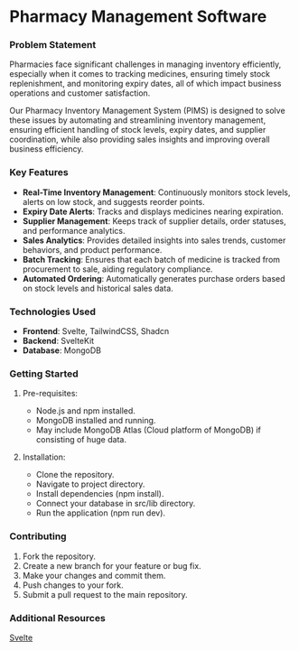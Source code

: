 # Pharmacy Management Software

### Problem Statement
Pharmacies face significant challenges in managing inventory efficiently, especially when it comes to tracking medicines, ensuring timely stock replenishment, and monitoring expiry dates, all of which impact business operations and customer satisfaction.

Our Pharmacy Inventory Management System (PIMS) is designed to solve these issues by automating and streamlining inventory management, ensuring efficient handling of stock levels, expiry dates, and supplier coordination, while also providing sales insights and improving overall business efficiency.

### Key Features
- **Real-Time Inventory Management**: Continuously monitors stock levels, alerts on low stock, and suggests reorder points.
- **Expiry Date Alerts**: Tracks and displays medicines nearing expiration.
- **Supplier Management**: Keeps track of supplier details, order statuses, and performance analytics.
- **Sales Analytics**: Provides detailed insights into sales trends, customer behaviors, and product performance.
- **Batch Tracking**: Ensures that each batch of medicine is tracked from procurement to sale, aiding regulatory compliance.
- **Automated Ordering**: Automatically generates purchase orders based on stock levels and historical sales data.

### Technologies Used
- **Frontend**: Svelte, TailwindCSS, Shadcn
- **Backend**: SvelteKit
- **Database**: MongoDB

### Getting Started 
1. Pre-requisites:
    - Node.js and npm installed.
    - MongoDB installed and running.
    - May include MongoDB Atlas (Cloud platform of MongoDB) if consisting of huge data.

2. Installation:
    - Clone the repository.
    - Navigate to project directory.
    - Install dependencies (npm install).
    - Connect your database in src/lib directory.
    - Run the application (npm run dev).

### Contributing
1. Fork the repository.
2. Create a new branch for your feature or bug fix.
3. Make your changes and commit them.
4. Push changes to your fork.
5. Submit a pull request to the main repository.

### Additional Resources
[Svelte](https://svelte.dev/docs/introduction)
 